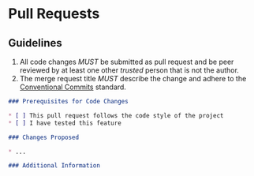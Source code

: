 # Pull Requests

## Guidelines

1. All code changes *MUST* be submitted as pull request and be peer reviewed by at least one other *trusted* person that is not the author.
2. The merge request title *MUST* describe the change and adhere to the [Conventional Commits](convention/commits.md) standard.

``` markdown
### Prerequisites for Code Changes

* [ ] This pull request follows the code style of the project
* [ ] I have tested this feature

### Changes Proposed

* ...

### Additional Information

```
